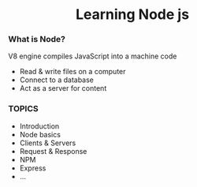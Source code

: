 <h1 align="center">Learning Node js</h2>

### What is Node?

V8 engine compiles JavaScript into a machine code

- Read & write files on a computer
- Connect to a database
- Act as a server for content

### TOPICS

- Introduction
- Node basics
- Clients & Servers
- Request & Response
- NPM
- Express
- ...
